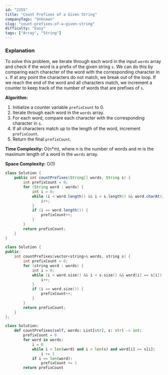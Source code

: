 ```yaml
---
id: "2255"
title: "Count Prefixes of a Given String"
companyTags: "Unknown"
slug: "count-prefixes-of-a-given-string"
difficulty: "Easy"
tags: ["Array", "String"]
---
```


### Explanation
To solve this problem, we iterate through each word in the input `words` array and check if the word is a prefix of the given string `s`. We can do this by comparing each character of the word with the corresponding character in `s`. If at any point the characters do not match, we break out of the loop. If we reach the end of the word and all characters match, we increment a counter to keep track of the number of words that are prefixes of `s`.

**Algorithm:**
1. Initialize a counter variable `prefixCount` to 0.
2. Iterate through each word in the `words` array.
3. For each word, compare each character with the corresponding character in `s`.
4. If all characters match up to the length of the word, increment `prefixCount`.
5. Return the final `prefixCount`.

**Time Complexity:** O(n*m), where n is the number of words and m is the maximum length of a word in the `words` array.

**Space Complexity:** O(1)
```java
class Solution {
    public int countPrefixes(String[] words, String s) {
        int prefixCount = 0;
        for (String word : words) {
            int i = 0;
            while (i < word.length() && i < s.length() && word.charAt(i) == s.charAt(i)) {
                i++;
            }
            if (i == word.length()) {
                prefixCount++;
            }
        }
        return prefixCount;
    }
}
```

```cpp
class Solution {
public:
    int countPrefixes(vector<string>& words, string s) {
        int prefixCount = 0;
        for (string word : words) {
            int i = 0;
            while (i < word.size() && i < s.size() && word[i] == s[i]) {
                i++;
            }
            if (i == word.size()) {
                prefixCount++;
            }
        }
        return prefixCount;
    }
};
```

```python
class Solution:
    def countPrefixes(self, words: List[str], s: str) -> int:
        prefixCount = 0
        for word in words:
            i = 0
            while i < len(word) and i < len(s) and word[i] == s[i]:
                i += 1
            if i == len(word):
                prefixCount += 1
        return prefixCount
```